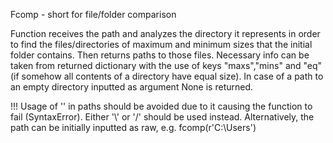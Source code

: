   Fcomp - short for file/folder comparison
  
  Function receives the path and analyzes the directory it represents in order to find the files/directories of maximum and minimum sizes that the initial folder contains.
  Then returns paths to those files.
  Necessary info can be taken from returned dictionary with the use of keys "maxs","mins" and "eq"(if somehow all contents of a directory have equal size). 
  In case of a path to an empty directory inputted as argument None is returned.
  
  !!!
  Usage of '\' in paths should be avoided due to it causing the function to fail (SyntaxError).
  Either '\\' or '/' should be used instead. Alternatively, the path can be initially inputted as raw, e.g. fcomp(r'C:\Users')
